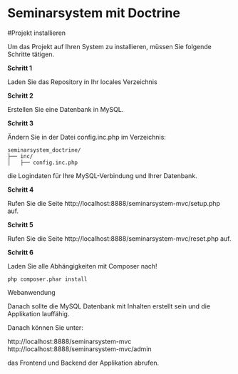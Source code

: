 # Seminarsystem mit Doctrine

#Projekt installieren

Um das Projekt auf Ihren System zu installieren, müssen Sie folgende Schritte tätigen.  

<strong>Schritt 1</strong>

Laden Sie das Repository in Ihr locales Verzeichnis

<strong>Schritt 2</strong>

Erstellen Sie eine Datenbank in MySQL.

<strong>Schritt 3</strong>

Ändern Sie in der Datei config.inc.php im Verzeichnis:

```
seminarsystem_doctrine/
├── inc/
│   ├── config.inc.php
```

die Logindaten für Ihre MySQL-Verbindung und Ihrer Datenbank.



<strong>Schritt 4</strong>

Rufen Sie die Seite http://localhost:8888/seminarsystem-mvc/setup.php auf.

<strong>Schritt 5</strong>

Rufen Sie die Seite http://localhost:8888/seminarsystem-mvc/reset.php auf.

<strong>Schritt 6</strong>

Laden Sie alle Abhängigkeiten mit Composer nach!

```
php composer.phar install
```

Webanwendung

Danach sollte die MySQL Datenbank mit Inhalten erstellt sein und die Applikation lauffähig.

Danach können Sie unter:

http://localhost:8888/seminarsystem-mvc
http://localhost:8888/seminarsystem-mvc/admin

das Frontend und Backend der Applikation abrufen.
